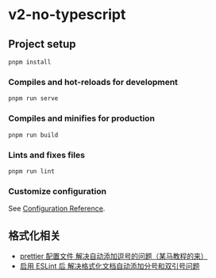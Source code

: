 # v2-no-typescript

## Project setup
```
pnpm install
```

### Compiles and hot-reloads for development
```
pnpm run serve
```

### Compiles and minifies for production
```
pnpm run build
```

### Lints and fixes files
```
pnpm run lint
```

### Customize configuration
See [Configuration Reference](https://cli.vuejs.org/config/).


## 格式化相关
* [prettier 配置文件 解决自动添加逗号的问题（某马教程的来）](https://blog.csdn.net/m0_58559967/article/details/121294857)
* [启用 ESLint 后 解决格式化文档自动添加分号和双引号问题](https://developer.aliyun.com/article/1072976)